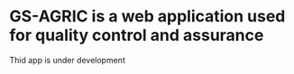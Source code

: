 # GS-AGRIC is a web application used for quality control and assurance
Thid app is under development
